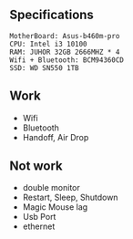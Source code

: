 ## Specifications

```
MotherBoard: Asus-b460m-pro
CPU: Intel i3 10100
RAM: JUHOR 32GB 2666MHZ * 4
Wifi + Bluetooth: BCM94360CD
SSD: WD SN550 1TB
```

## Work

* Wifi
* Bluetooth
* Handoff, Air Drop

## Not work

* double monitor
* Restart, Sleep, Shutdown
* Magic Mouse lag
* Usb Port
* ethernet